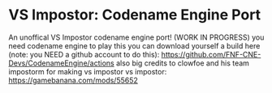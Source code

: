 # VS Impostor: Codename Engine Port
An unoffical VS Impostor codename engine port! (WORK IN PROGRESS)
you need codename engine to play this
you can download yourself a build here (note: you NEED a github account to do this):
https://github.com/FNF-CNE-Devs/CodenameEngine/actions
also big credits to clowfoe and his team impostorm for making vs impostor
vs impostor: https://gamebanana.com/mods/55652
